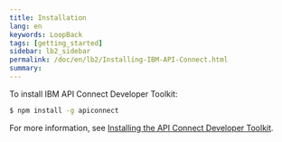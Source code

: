 ```yaml
---
title: Installation
lang: en
keywords: LoopBack
tags: [getting_started]
sidebar: lb2_sidebar
permalink: /doc/en/lb2/Installing-IBM-API-Connect.html
summary:
---
```


To install IBM API Connect Developer Toolkit:

```sh
$ npm install -g apiconnect
```

For more information, see [Installing the API Connect Developer Toolkit](http://www.ibm.com/support/knowledgecenter/SSFS6T/com.ibm.apic.toolkit.doc/tapim_cli_install.html).
